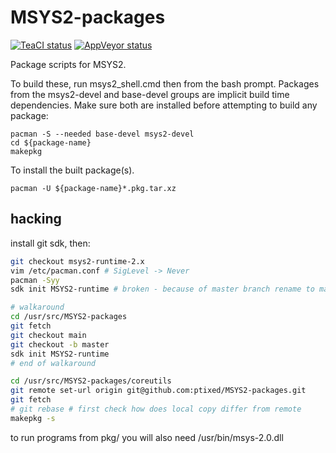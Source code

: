 MSYS2-packages
==============
[![TeaCI status](https://tea-ci.org/api/badges/Alexpux/MSYS2-packages/status.svg)](https://tea-ci.org/Alexpux/MSYS2-packages)
[![AppVeyor status](https://ci.appveyor.com/api/projects/status/github/Alexpux/MSYS2-packages?branch=master&svg=true)](https://ci.appveyor.com/project/Alexpux/MSYS2-packages)

Package scripts for MSYS2.

To build these, run msys2_shell.cmd then from the bash prompt. Packages from
the msys2-devel and base-devel groups are implicit build time dependencies.
Make sure both are installed before attempting to build any package:

    pacman -S --needed base-devel msys2-devel
    cd ${package-name}
    makepkg

To install the built package(s).

    pacman -U ${package-name}*.pkg.tar.xz

## hacking

install git sdk, then:

```bash
git checkout msys2-runtime-2.x
vim /etc/pacman.conf # SigLevel -> Never
pacman -Syy
sdk init MSYS2-runtime # broken - because of master branch rename to main (yay for political correctness...)

# walkaround
cd /usr/src/MSYS2-packages
git fetch
git checkout main
git checkout -b master
sdk init MSYS2-runtime
# end of walkaround

cd /usr/src/MSYS2-packages/coreutils
git remote set-url origin git@github.com:ptixed/MSYS2-packages.git
git fetch
# git rebase # first check how does local copy differ from remote
makepkg -s
```

to run programs from pkg/ you will also need /usr/bin/msys-2.0.dll

